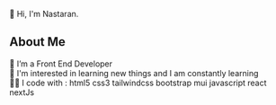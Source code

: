 
👋 Hi, I'm Nastaran. 

## About Me
👀  I’m a Front End Developer <br>
🌱  I'm interested in learning new things and I am constantly learning<br>
👩‍💻  I code with : html5  css3 tailwindcss bootstrap mui javascript react nextJs<br>
